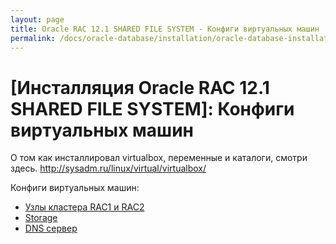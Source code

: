 ```yaml
---
layout: page
title: Oracle RAC 12.1 SHARED FILE SYSTEM - Конфиги виртуальных машин
permalink: /docs/oracle-database/installation/oracle-database-installation/distributed/rac/linux/6.7/oracle/12.1/shared-file-system/vm/
---
```


# [Инсталляция Oracle RAC 12.1 SHARED FILE SYSTEM]: Конфиги виртуальных машин


О том как инсталлировал virtualbox, переменные и каталоги, смотри здесь.
http://sysadm.ru/linux/virtual/virtualbox/


Конфиги виртуальных машин:

<ul>
<li><a href="/docs/oracle-database/installation/oracle-database-installation/distributed/rac/linux/6.7/oracle/12.1/shared-file-system/vm/rac-nodes/">Узлы кластера RAC1 и RAC2</a></li>
<li><a href="/docs/oracle-database/installation/oracle-database-installation/distributed/rac/linux/6.7/oracle/12.1/shared-file-system/vm/storage/">Storage</a></li>
<li><a href="/docs/oracle-database/installation/oracle-database-installation/distributed/rac/linux/6.7/oracle/12.1/shared-file-system/vm/dns-server/">DNS сервер</a></li>
</ul>
